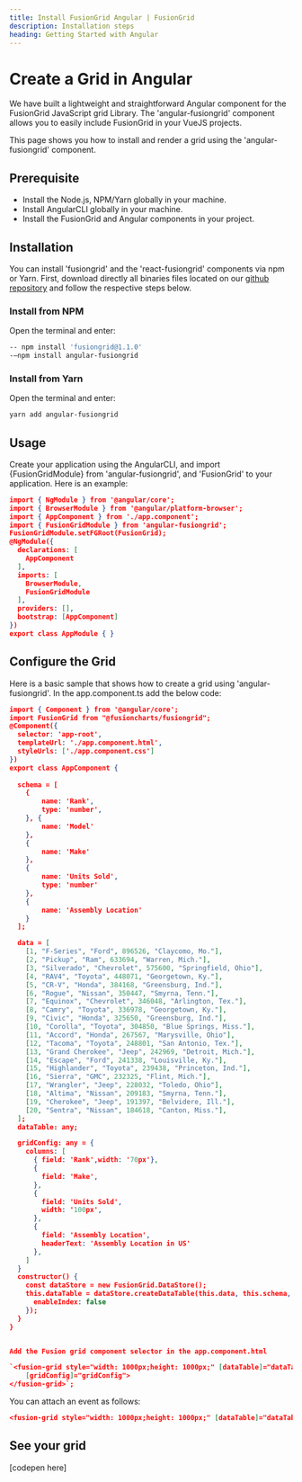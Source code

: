 ```yaml
---
title: Install FusionGrid Angular | FusionGrid
description: Installation steps
heading: Getting Started with Angular
---
```


# Create a Grid in Angular

We have built a lightweight and straightforward Angular component for the FusionGrid JavaScript grid Library. The 'angular-fusiongrid' component allows you to easily include FusionGrid in your VueJS projects.

This page shows you how to install and render a grid using the 'angular-fusiongrid' component.

## Prerequisite

* Install the Node.js, NPM/Yarn globally in your machine.
* Install AngularCLI globally in your machine.
* Install the FusionGrid and Angular components in your project.

## Installation 

You can install 'fusiongrid' and the 'react-fusiongrid' components via npm or Yarn. First, download directly all binaries files located on our [github repository](linkhere) and follow the respective steps below. 

### Install from NPM

Open the terminal and enter:
```bash
-- npm install 'fusiongrid@1.1.0'
-–npm install angular-fusiongrid
```

### Install from Yarn

Open the terminal and enter:
```bash
yarn add angular-fusiongrid
```
## Usage

Create your application using the AngularCLI, and import {FusionGridModule} from 'angular-fusiongrid', and 'FusionGrid' to your application. Here is an example:

```json
import { NgModule } from '@angular/core';
import { BrowserModule } from '@angular/platform-browser';
import { AppComponent } from './app.component';
import { FusionGridModule } from 'angular-fusiongrid';
FusionGridModule.setFGRoot(FusionGrid);
@NgModule({
  declarations: [
    AppComponent
  ],
  imports: [
    BrowserModule,
    FusionGridModule
  ],
  providers: [],
  bootstrap: [AppComponent]
})
export class AppModule { }
```

## Configure the Grid

Here is a basic sample that shows how to create a grid using 'angular-fusiongrid'.
In the app.component.ts add the below code:
```json
import { Component } from '@angular/core';
import FusionGrid from "@fusioncharts/fusiongrid"; 
@Component({
  selector: 'app-root',
  templateUrl: './app.component.html',
  styleUrls: ['./app.component.css']
})
export class AppComponent {
  
  schema = [
    {
        name: 'Rank',
        type: 'number',
    }, {
        name: 'Model'
    },
    {
        name: 'Make'
    },
    {
        name: 'Units Sold',
        type: 'number'
    },
    {
        name: 'Assembly Location'
    }
  ];

  data = [
    [1, "F-Series", "Ford", 896526, "Claycomo, Mo."],
    [2, "Pickup", "Ram", 633694, "Warren, Mich."],
    [3, "Silverado", "Chevrolet", 575600, "Springfield, Ohio"],
    [4, "RAV4", "Toyota", 448071, "Georgetown, Ky."],
    [5, "CR-V", "Honda", 384168, "Greensburg, Ind."],
    [6, "Rogue", "Nissan", 350447, "Smyrna, Tenn."],
    [7, "Equinox", "Chevrolet", 346048, "Arlington, Tex."],
    [8, "Camry", "Toyota", 336978, "Georgetown, Ky."],
    [9, "Civic", "Honda", 325650, "Greensburg, Ind."],
    [10, "Corolla", "Toyota", 304850, "Blue Springs, Miss."],
    [11, "Accord", "Honda", 267567, "Marysville, Ohio"],
    [12, "Tacoma", "Toyota", 248801, "San Antonio, Tex."],
    [13, "Grand Cherokee", "Jeep", 242969, "Detroit, Mich."],
    [14, "Escape", "Ford", 241338, "Louisville, Ky."],
    [15, "Highlander", "Toyota", 239438, "Princeton, Ind."],
    [16, "Sierra", "GMC", 232325, "Flint, Mich."],
    [17, "Wrangler", "Jeep", 228032, "Toledo, Ohio"],
    [18, "Altima", "Nissan", 209183, "Smyrna, Tenn."],
    [19, "Cherokee", "Jeep", 191397, "Belvidere, Ill."],
    [20, "Sentra", "Nissan", 184618, "Canton, Miss."],
  ];
  dataTable: any;

  gridConfig: any = {
    columns: [
      { field: 'Rank',width: '70px'},
      { 
        field: 'Make',
      },
      {
        field: 'Units Sold',
        width: '100px',
      },
      {
        field: 'Assembly Location',
        headerText: 'Assembly Location in US'
      },
    ]
  }
  constructor() {
    const dataStore = new FusionGrid.DataStore();
    this.dataTable = dataStore.createDataTable(this.data, this.schema, {
      enableIndex: false
    });
  }
}


Add the Fusion grid component selector in the app.component.html

`<fusion-grid style="width: 1000px;height: 1000px;" [dataTable]="dataTable" 
    [gridConfig]="gridConfig">
</fusion-grid>`;
```
You can attach an event as follows:
```json
<fusion-grid style="width: 1000px;height: 1000px;" [dataTable]="dataTable" [gridConfig]="gridConfig" (initialized)="initialized($event)"> </fusion-grid>
```
 
## See your grid
[codepen here]
